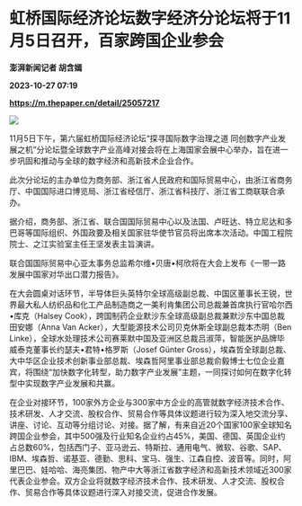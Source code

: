 # 虹桥国际经济论坛数字经济分论坛将于11月5日召开，百家跨国企业参会
**澎湃新闻记者 胡含嫣**

**2023-10-27 07:19**

**https://m.thepaper.cn/detail/25057217**

![](https://imagecloud.thepaper.cn/thepaper/image/275/587/386.jpg)

11月5日下午，第六届虹桥国际经济论坛“探寻国际数字治理之道 同创数字产业发展之机”分论坛暨全球数字产业高峰对接会将在上海国家会展中心举办，旨在进一步巩固和推动与全球的数字经济和高新技术企业合作。

此次分论坛的主办单位为商务部、浙江省人民政府和国际贸易中心，由浙江省商务厅、中国国际进口博览局、浙江省经信厅、浙江省科技厅、浙江省工商联联合承办。

据介绍，商务部、浙江省、联合国国际贸易中心以及法国、卢旺达、特立尼达和多巴哥等国际组织、外国政要及相关国家驻华使节官员将出席本次活动。中国工程院院士、之江实验室主任王坚发表主旨演讲。

联合国国际贸易中心亚太事务总监希尔维•贝唐•柯欣将在大会上发布《一带一路发展中国家对华出口潜力报告》。

在大会圆桌对话环节，半导体巨头英特尔全球高级副总裁、中国区董事长王锐，世界最大私人纺织品和化工产品制造商之一美利肯集团公司总裁兼首席执行官哈尔西•库克（Halsey Cook），跨国制药企业默沙东全球高级副总裁兼默沙东中国总裁田安娜（Anna Van Acker），大型能源技术公司贝克休斯全球副总裁本杰明（Ben Linke），全球水处理技术公司赛莱默中国及亚洲区总裁吕淑萍，智能医护品牌毕威泰克董事长约瑟夫•君特•格罗斯（Josef Günter Gross），埃森哲全球副总裁、大中华区企业技术创新事业部总裁、埃森哲阿里事业部总裁俞毅博士七位企业嘉宾，将围绕“加快数字化转型，助力数字产业发展”主题，一同探讨如何在数字化转型中实现数字产业发展和共赢。

在企业对接环节，100家外方企业与300家中方企业的高管就数字经济技术合作、技术研发、人才交流、股权合作、贸易合作等具体议题进行较为深入地交流分享、讲座、讨论、互动等分组讨论、对接。据了解，有来自近20个国家100家全球知名跨国企业参会，其中500强及行业知名企业约占45%，美国、德国、英国企业约占总数60%，包括西门子、亚马逊云、特斯拉、通用电气、微软、谷歌、SAP、IBM、埃森哲、诺基亚、德勤、思科、宝马、强生、江森自控、波音等。同时，阿里巴巴、娃哈哈、海亮集团、物产中大等浙江省数字经济和高新技术领域近300家代表企业参会。双方企业将就数字经济技术合作、技术研发、人才交流、股权合作、贸易合作等具体议题进行深入对接交流，促进合作发展。